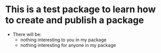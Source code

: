 #  This is a test package to learn how to create and publish a package

* There will be:
	* nothing interesting to you in my package
	* nothing interesting for anyone in my package